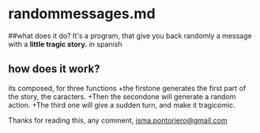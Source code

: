 randommessages.md
===================
##what does it do?
It's a program, that give you back randomly a message with a **little tragic story.** in spanish

## how does it work?
its composed, for three functions
+the firstone generates the first part of the story, the caracters.
+Then the secondone will generate a random action.
+The third one will give a sudden turn, and make it tragicomic.

Thanks for reading this, any comment, isma.pontoriero@gmail.com